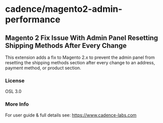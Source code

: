 # cadence/magento2-admin-performance
## Magento 2 Fix Issue With Admin Panel Resetting Shipping Methods After Every Change
This extension adds a fix to Magento 2.x to prevent the admin panel from resetting the shipping methods section after every change to an address, payment method, or product section.

### License

OSL 3.0

### More Info

For user guide & full details see: https://www.cadence-labs.com



